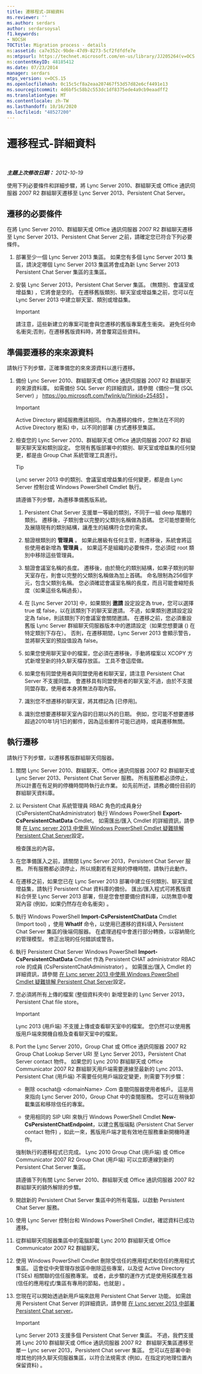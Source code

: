 ```yaml
---
title: 遷移程式-詳細資料
ms.reviewer: ''
ms.author: serdars
author: serdarsoysal
f1.keywords:
- NOCSH
TOCTitle: Migration process - details
ms:assetid: ca7e352c-9bde-47d9-8273-5cf2fdfdfe7e
ms:mtpsurl: https://technet.microsoft.com/en-us/library/JJ205264(v=OCS.15)
ms:contentKeyID: 48185412
ms.date: 07/23/2014
manager: serdars
mtps_version: v=OCS.15
ms.openlocfilehash: 0c15c5cf8a2eaa207467f53d57d82e6cf4491e13
ms.sourcegitcommit: 4d6bf5c58b2c553dc1df8375ede4a9cb9eaadff2
ms.translationtype: MT
ms.contentlocale: zh-TW
ms.lasthandoff: 10/16/2020
ms.locfileid: "48527200"
---
```

# <a name="migration-process---details"></a>遷移程式-詳細資料

<div data-xmlns="http://www.w3.org/1999/xhtml">

<div class="topic" data-xmlns="http://www.w3.org/1999/xhtml" data-msxsl="urn:schemas-microsoft-com:xslt" data-cs="https://msdn.microsoft.com/">

<div data-asp="https://msdn2.microsoft.com/asp">



</div>

<div id="mainSection">

<div id="mainBody">

<span> </span>

_**主題上次修改日期：** 2012-10-19_

使用下列必要條件和詳細步驟，將 Lync Server 2010、群組聊天或 Office 通訊伺服器 2007 R2 群組聊天遷移至 Lync Server 2013、Persistent Chat Server。

<div>

## <a name="prerequisites-for-migration"></a>遷移的必要條件

在將 Lync Server 2010、群組聊天或 Office 通訊伺服器 2007 R2 群組聊天遷移至 Lync Server 2013、Persistent Chat Server 之前，請確定您已符合下列必要條件。

1.  部署至少一個 Lync Server 2013 集區。 如果您有多個 Lync Server 2013 集區，請決定哪個 Lync Server 2013 集區將會成為新 Lync Server 2013 Persistent Chat Server 集區的主集區。

2.  安裝 Lync Server 2013，Persistent Chat Server 集區。  (無類別、會議室或增益集) ，它將會是空的。 在遷移舊版類別、聊天室或增益集之前，您可以在 Lync Server 2013 中建立聊天室、類別或增益集。
    
    <div>
    

    > [!IMPORTANT]  
    > 請注意，這些新建立的專案可能會與您遷移的舊版專案產生衝突。 避免任何命名衝突;否則，在遷移舊版資料時，將會覆寫這些資料。

    
    </div>

</div>

<div>

## <a name="preparing-the-source-data-for-migration"></a>準備要遷移的來來源資料

請執行下列步驟，正確準備您的來來源資料以進行遷移。

1.  備份 Lync Server 2010、群組聊天或 Office 通訊伺服器 2007 R2 群組聊天的來源資料庫。 如需備份 SQL Server 的詳細資訊，請參閱《備份一覽 (SQL Server) 」 <https://go.microsoft.com/fwlink/p/?linkid=254851> 。
    
    <div>
    

    > [!IMPORTANT]  
    > Active Directory 網域服務應該相同。 作為遷移的條件，您無法在不同的 Active Directory 樹系) 中，以不同的部署 (方式遷移至集區。

    
    </div>

2.  檢查您的 Lync Server 2010、群組聊天或 Office 通訊伺服器 2007 R2 群組聊天聊天室和類別設定。 您現有舊版部署中的類別、聊天室或增益集的任何變更，都是由 Group Chat 系統管理工具進行。
    
    <div>
    

    > [!TIP]  
    > Lync server 2013 中的類別、會議室或增益集的任何變更，都是由 Lync Server 控制台或 Windows PowerShell Cmdlet 執行。

    
    </div>
    
    請遵循下列步驟，為遷移準備舊版系統。
    
    1.  Persistent Chat Server 支援單一等級的類別，不同于一組 deep 階層的類別。 遷移後，子類別會以完整的父類別名稱做為首碼。 您可能想要簡化及展隨現有的類別結構，讓產生的結構符合您的需求。
    
    2.  驗證根類別的 **管理員** 。 如果此層級有任何主管，則遷移後，系統會將這些使用者新增為 **管理員** 。 如果這不是組織的必要條件，您必須從 root 類別中移除這些管理員。
    
    3.  驗證會議室名稱的長度。 遷移後，由於簡化的類別結構，如果子類別的聊天室存在，則會以完整的父類別名稱做為加上首碼。 命名限制為256個字元，包含父類別名稱。 您必須確認會議室名稱的長度，而且可能會縮短長度（如果這些名稱過長）。
    
    4.  在 [Lync Server 2013] 中，如果類別 **邀請** 設定設定為 true，您可以選擇 true 或 false，以在該類別下的聊天室邀請。 不過，如果類別邀請設定設定為 false，則該類別下的會議室會關閉邀請。 在遷移之前，您必須重設舊版 Lync Server 群組聊天伺服器版本中的邀請設定（如果您想要讓 () 在特定類別下存在）。 否則，在遷移期間，Lync Server 2013 會顯示警告，並將聊天室的預設值設為 false。
    
    5.  如果您使用聊天室中的檔案，您必須在遷移後，手動將檔案以 XCOPY 方式新增至新的持久聊天檔存放區。 工具不會這麼做。
    
    6.  如果您有同盟使用者與同盟使用者和聊天室，請注意 Persistent Chat Server 不支援同盟。 會遷移具有同盟使用者的聊天室;不過，由於不支援同盟存取，使用者本身將無法存取內容。
    
    7.  識別您不想遷移的聊天室，將其標記為 [已停用]。
    
    8.  識別您想要遷移聊天室內容的日期以外的日期。 例如，您可能不想要遷移超過2010年1月1日的郵件，因為這些郵件可能已過時，或與遷移無關。

</div>

<div>

## <a name="performing-the-migration"></a>執行遷移

請執行下列步驟，以遷移舊版群組聊天伺服器。

1.  關閉 Lync Server 2010、群組聊天、Office 通訊伺服器 2007 R2 群組聊天或 Lync Server 2013、Persistent Chat Server 服務。 所有服務都必須停止，所以計畫在有足夠的停機時間時執行此作業。 如先前所述，請務必備份目前的群組聊天資料庫。

2.  以 Persistent Chat 系統管理員 RBAC 角色的成員身分 (CsPersistentChatAdministrator) 執行 Windows PowerShell **Export-CsPersistentChatData** Cmdlet。 如需匯出/匯入 Cmdlet 的詳細資訊，請參閱 [在 Lync server 2013 中使用 Windows PowerShell Cmdlet 疑難排解 Persistent Chat Server](lync-server-2013-troubleshooting-persistent-chat-server-configuration-using-windows-powershell-cmdlets.md)設定。
    
    檢查匯出的內容。

3.  在您準備匯入之前，請關閉 Lync Server 2013，Persistent Chat Server 服務。 所有服務都必須停止，所以規劃若有足夠的停機時間，請執行此動作。

4.  在遷移之前，如果您已在 Lync Server 2013 部署中建立任何類別、聊天室或增益集，請執行 Persistent Chat 資料庫的備份。 匯出/匯入程式可將舊版資料合併至 Lync Server 2013 部署，但是您會想要備份資料庫，以防無意中覆寫內容 (例如，如果仍然存在命名衝突) 。

5.  執行 Windows PowerShell **Import-CsPersistentChatData** Cmdlet (Import tool) ，使用 **WhatIf** 命令，以使用已遷移的資料填入 Persistent Chat Server 集區的後端伺服器。 在處理過程中會進行部分轉換，以容納簡化的管理模型。 修正出現的任何錯誤或警告。

6.  執行 Persistent Chat Server Windows PowerShell **Import-CsPersistentChatData** Cmdlet 作為 Persistent CHAT administrator RBAC role 的成員 (CsPersistentChatAdministrator) 。 如需匯出/匯入 Cmdlet 的詳細資訊，請參閱 [在 Lync server 2013 中使用 Windows PowerShell Cmdlet 疑難排解 Persistent Chat Server](lync-server-2013-troubleshooting-persistent-chat-server-configuration-using-windows-powershell-cmdlets.md)設定。

7.  您必須將所有上傳的檔案 (整個資料夾中) 新增至新的 Lync Server 2013，Persistent Chat file store。
    
    <div>
    

    > [!IMPORTANT]  
    > Lync 2013 (用戶端) 不支援上傳或查看聊天室中的檔案。 您仍然可以使用舊版用戶端來開機自檢及查看聊天室中的檔案。

    
    </div>

8.  Port the Lync Server 2010，Group Chat 或 Office 通訊伺服器 2007 R2 Group Chat Lookup Server URI 至 Lync Server 2013，Persistent Chat Server contact 物件。 如果您的 Lync 2010 群組聊天或 Office Communicator 2007 R2 群組聊天用戶端需要連線至最新的 Lync 2013、Persistent Chat (用戶端) 不需要任何用戶端設定變更，則需要下列步驟：
    
      - 刪除 ocschat@ \<domainName\> .Com 查閱伺服器使用者帳戶。 這是用來指向 Lync Server 2010，Group Chat 中的查閱服務。 您可以在稍後卸載集區和移除信任的專案。
    
      - 使用相同的 SIP URI 來執行 Windows PowerShell Cmdlet **New-CsPersistentChatEndpoint**，以建立舊版端點 (Persistent Chat Server contact 物件) ，如此一來，舊版用戶端才能有效地在服務重新開機時運作。
    
    強制執行的遷移程式已完成。 Lync 2010 Group Chat (用戶端) 或 Office Communicator 2007 R2 Group Chat (用戶端) 可以立即連線到新的 Persistent Chat Server 集區。
    
    請遵循下列有關 Lync Server 2010、群組聊天或 Office 通訊伺服器 2007 R2 群組聊天的額外解除的步驟。

9.  開啟新的 Persistent Chat Server 集區中的所有電腦，以啟動 Persistent Chat Server 服務。

10. 使用 Lync Server 控制台和 Windows PowerShell Cmdlet，確認資料已成功遷移。

11. 從群組聊天伺服器集區中的電腦卸載 Lync 2010 群組聊天或 Office Communicator 2007 R2 群組聊天。

12. 使用 Windows PowerShell Cmdlet 刪除受信任的應用程式和信任的應用程式集區。 這會從中央管理存放區中刪除這些專案，以及從 Active Directory (TSEs) 相關聯的信任服務專案。 或者，此步驟的運作方式是使用拓撲產生器 (信任的應用程式/集區有專用的節點，也就是) 。

13. 您現在可以開始透過新用戶端來啟用 Persistent Chat Server 功能。 如需啟用 Persistent Chat Server 的詳細資訊，請參閱 [在 Lync server 2013 中部署 Persistent Chat server](lync-server-2013-deploying-persistent-chat-server.md)。
    
    <div>
    

    > [!IMPORTANT]  
    > Lync Server 2013 支援多個 Persistent Chat Server 集區。 不過，我們支援將 Lync 2010 群組聊天或 Office 通訊伺服器 2007 R2 &nbsp; 群組聊天集區遷移至單一 Lync server 2013，Persistent Chat server 集區。 您可以在部署中新增其他的持久聊天伺服器集區，以符合法規需求 (例如，在指定的地理位置內保留資料) 。

    
    </div>

</div>

</div>

<span> </span>

</div>

</div>

</div>

